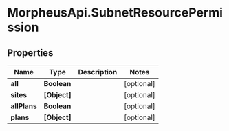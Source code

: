 # MorpheusApi.SubnetResourcePermission

## Properties

Name | Type | Description | Notes
------------ | ------------- | ------------- | -------------
**all** | **Boolean** |  | [optional] 
**sites** | **[Object]** |  | [optional] 
**allPlans** | **Boolean** |  | [optional] 
**plans** | **[Object]** |  | [optional] 


